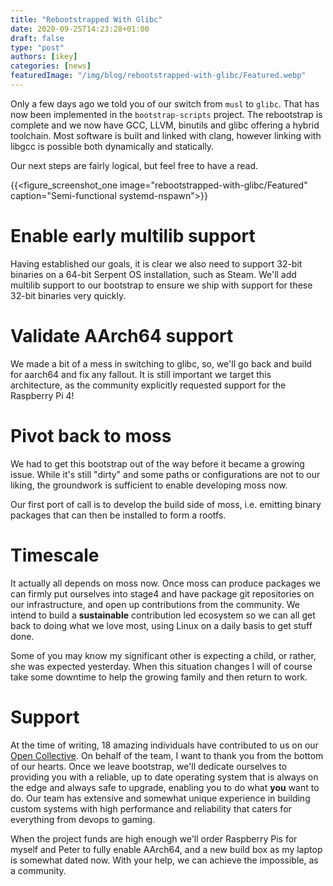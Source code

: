 ```yaml
---
title: "Rebootstrapped With Glibc"
date: 2020-09-25T14:23:28+01:00
draft: false
type: "post"
authors: [ikey]
categories: [news]
featuredImage: "/img/blog/rebootstrapped-with-glibc/Featured.webp"
---
```


Only a few days ago we told you of our switch from `musl` to `glibc`. That has now been implemented
in the `bootstrap-scripts` project. The rebootstrap is complete and we now have GCC, LLVM, binutils and
glibc offering a hybrid toolchain. Most software is built and linked with clang, however linking with
libgcc is possible both dynamically and statically.

<!--more-->

Our next steps are fairly logical, but feel free to have a read.

{{<figure_screenshot_one image="rebootstrapped-with-glibc/Featured" caption="Semi-functional systemd-nspawn">}}

# Enable early multilib support

Having established our goals, it is clear we also need to support 32-bit binaries on a 64-bit
Serpent OS installation, such as Steam. We'll add multilib support to our bootstrap to ensure
we ship with support for these 32-bit binaries very quickly.

# Validate AArch64 support

We made a bit of a mess in switching to glibc, so, we'll go back and build for aarch64 and fix any fallout.
It is still important we target this architecture, as the community explicitly requested support for the
Raspberry Pi 4!

# Pivot back to moss

We had to get this bootstrap out of the way before it became a growing issue. While it's still "dirty" and
some paths or configurations are not to our liking, the groundwork is sufficient to enable developing moss
now.

Our first port of call is to develop the build side of moss, i.e. emitting binary packages that can then
be installed to form a rootfs.

# Timescale

It actually all depends on moss now. Once moss can produce packages we can firmly put ourselves into stage4
and have package git repositories on our infrastructure, and open up contributions from the community. We
intend to build a **sustainable** contribution led ecosystem so we can all get back to doing what we love
most, using Linux on a daily basis to get stuff done.

Some of you may know my significant other is expecting a child, or rather, she was expected yesterday.
When this situation changes I will of course take some downtime to help the growing family and then
return to work.

# Support

At the time of writing, 18 amazing individuals have contributed to us on our [Open Collective](https://opencollective.com/serpent-os).
On behalf of the team, I want to thank you from the bottom of our hearts. Once we leave bootstrap, we'll
dedicate ourselves to providing you with a reliable, up to date operating system that is always on the edge
and always safe to upgrade, enabling you to do what **you** want to do. Our team has extensive and
somewhat unique experience in building custom systems with high performance and reliability that
caters for everything from devops to gaming.

When the project funds are high enough we'll order Raspberry Pis for myself and Peter to fully enable
AArch64, and a new build box as my laptop is somewhat dated now. With your help, we can achieve
the impossible, as a community.
